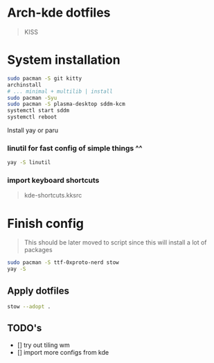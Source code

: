 # Arch-kde dotfiles

> KISS 
# System installation
```bash
sudo pacman -S git kitty
archinstall 
# ... minimal + multilib | install
sudo pacman -Syu
sudo pacman -S plasma-desktop sddm-kcm
systemctl start sddm
systemctl reboot
```
Install yay or paru
### linutil for fast config of simple things ^^
```bash
yay -S linutil
```

### import keyboard shortcuts
>kde-shortcuts.kksrc


# Finish config
> This should be later moved to script since this will install a lot of packages
```bash
sudo pacman -S ttf-0xproto-nerd stow
yay -S 
```

## Apply dotfiles
```bash
stow --adopt .
```
## TODO's
- [] try out tiling wm
- [] import more configs from kde